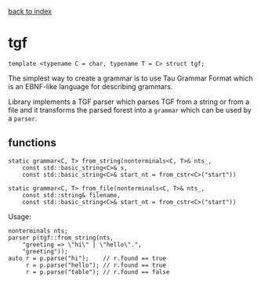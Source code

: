 [back to index](../README.md#classes-and-structs)

# tgf

```
template <typename C = char, typename T = C> struct tgf;
```

The simplest way to create a grammar is to use Tau Grammar Format which is an EBNF-like language for describing grammars.

Library implements a TGF parser which parses TGF from a string or from a file and it transforms the parsed forest into a `grammar` which can be used by a `parser`.

## functions

```
static grammar<C, T> from_string(nonterminals<C, T>& nts_,
	const std::basic_string<C>& s,
	const std::basic_string<C>& start_nt = from_cstr<C>("start"))
```

```
static grammar<C, T> from_file(nonterminals<C, T>& nts_,
	const std::string& filename,
	const std::basic_string<C>& start_nt = from_cstr<C>("start"))
```

Usage:
```
nonterminals nts;
parser p(tgf::from_string(nts,
	"greeting => \"hi\" | \"hello\".",
	"greeting"));
auto r = p.parse("hi");    // r.found == true
     r = p.parse("hello"); // r.found == true
     r = p.parse("table"); // r.found == false
```
